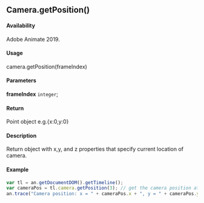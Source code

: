 ## Camera.getPosition()

#### Availability

Adobe Animate 2019.

#### Usage

camera.getPosition(frameIndex)

#### Parameters

**frameIndex** `integer`;

#### Return

Point object
e.g.{x:0,y:0}

#### Description

Return object with x,y, and z properties that specify current location of camera.

#### Example

```javascript
var tl = an.getDocumentDOM().getTimeline();
var cameraPos = tl.camera.getPosition(3); // get the camera position at 4th frame in timeline
an.trace("Camera position: x = " + cameraPos.x + ", y = " + cameraPos.y);
```
